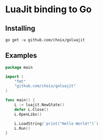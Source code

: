 # LuaJit binding to Go

## Installing

`go get -u github.com/choix/goluajit`

## Examples

```go
package main

import (
	"fmt"
	"github.com/choix/goluajit"
)

func main() {
	L := luajit.NewState()
	defer L.Close()
	L.OpenLibs()

	L.LoadString(`print("Hello World!")`)
	L.Run()
}
```
